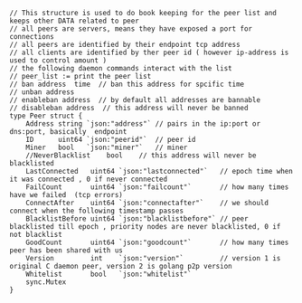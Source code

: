     // This structure is used to do book keeping for the peer list and keeps other DATA related to peer
    // all peers are servers, means they have exposed a port for connections
    // all peers are identified by their endpoint tcp address
    // all clients are identified by ther peer id ( however ip-address is used to control amount )
    // the following daemon commands interact with the list
    // peer_list := print the peer list
    // ban address  time  // ban this address for spcific time
    // unban address
    // enableban address  // by default all addresses are bannable
    // disableban address  // this address will never be banned
    type Peer struct {
    	Address string `json:"address"` // pairs in the ip:port or dns:port, basically  endpoint
    	ID      uint64 `json:"peerid"`  // peer id
    	Miner   bool   `json:"miner"`   // miner
    	//NeverBlacklist    bool    // this address will never be blacklisted
    	LastConnected   uint64 `json:"lastconnected"`   // epoch time when it was connected , 0 if never connected
    	FailCount       uint64 `json:"failcount"`       // how many times have we failed  (tcp errors)
    	ConnectAfter    uint64 `json:"connectafter"`    // we should connect when the following timestamp passes
    	BlacklistBefore uint64 `json:"blacklistbefore"` // peer blacklisted till epoch , priority nodes are never blacklisted, 0 if not blacklist
    	GoodCount       uint64 `json:"goodcount"`       // how many times peer has been shared with us
    	Version         int    `json:"version"`         // version 1 is original C daemon peer, version 2 is golang p2p version
    	Whitelist       bool   `json:"whitelist"`
    	sync.Mutex
    }



